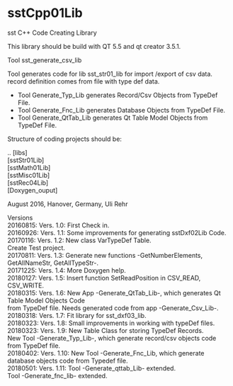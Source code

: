 # sstCpp01Lib
sst C++ Code Creating Library

This library should be build with QT 5.5 and qt creator 3.5.1.

Tool sst_generate_csv_lib

Tool generates code for lib sst_str01_lib for import /export of csv data.
record definition comes from file with type def data.

- Tool Generate_Typ_Lib generates Record/Csv Objects from TypeDef File.
- Tool Generate_Fnc_Lib generates Database Objects from TypeDef File.
- Tool Generate_QtTab_Lib generates Qt Table Model Objects from TypeDef File.

Structure of coding projects should be:

.. [libs] <BR>
   [sstStr01Lib] <BR>
   [sstMath01Lib] <BR>
   [sstMisc01Lib] <BR>
   [sstRec04Lib] <BR>
   [Doxygen_ouput] <BR>

August 2016, Hanover, Germany, Uli Rehr

Versions <BR>
20160815: Vers. 1.0: First Check in. <BR>
20160926: Vers. 1.1: Some improvements for generating sstDxf02Lib Code. <BR>
20170116: Vers. 1.2: New class VarTypeDef Table. <BR>
                     Create Test project. <BR>
20170811: Vers. 1.3: Generate new functions -GetNumberElements, GetAllNameStr, GetAllTypeStr-. <BR>
20171225: Vers. 1.4: More Doxygen help. <BR>
20180127: Vers. 1.5: Insert function SetReadPosition in CSV_READ, CSV_WRITE.  <BR>
20180315: Vers. 1.6: New App -Generate_QtTab_Lib-, which generates Qt Table Model Objects Code <BR>
                     from TypeDef file. Needs generated code from app -Generate_Csv_Lib-.  <BR>
20180318: Vers. 1.7: Fit library for sst_dxf03_lib. <BR>
20180323: Vers. 1.8: Small improvements in working with typeDef files. <BR>
20180323: Vers. 1.9: New Table Class for storing TypeDef Records. <BR>
                     New Tool -Generate_Typ_Lib-, which generate record/csv objects code from TypeDef file. <BR>
20180402: Vers. 1.10: New Tool -Generate_Fnc_Lib, which generate database objects code from Typedef file. <BR>
20180501: Vers. 1.11: Tool -Generate_qttab_Lib- extended. <BR>
                      Tool -Generate_fnc_lib- extended. <BR>
